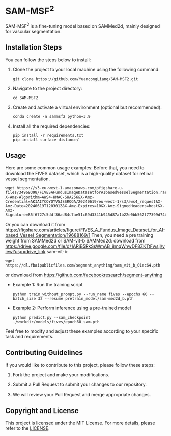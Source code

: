 # $\text{SAM-MSF}^2$

$\text{SAM-MSF}^2$ is a fine-tuning model based on SAMMed2d, mainly designed for vascular segmentation.

## Installation Steps

You can follow the steps below to install:

1. Clone the project to your local machine using the following command:
   ```
   git clone https://github.com/YuancongLiang/SAM-MSF2.git
   ```

2. Navigate to the project directory:
   ```
   cd SAM-MSF2
   ```

3. Create and activate a virtual environment (optional but recommended):
   ```
   conda create -n sammsf2 python=3.9
   ```

4. Install all the required dependencies:
   ```
   pip install -r requirements.txt
   pip install surface-distance/
   ```

## Usage

Here are some common usage examples:
Before that, you need to download the FIVES dataset, which is a high-quality dataset for retinal vessel segmentation.
```
wget https://s3-eu-west-1.amazonaws.com/pfigshare-u-files/34969398/FIVESAFundusImageDatasetforAIbasedVesselSegmentation.rar?X-Amz-Algorithm=AWS4-HMAC-SHA256&X-Amz-Credential=AKIAIYCQYOYV5JSSROOA/20240619/eu-west-1/s3/aws4_request&X-Amz-Date=20240619T120301Z&X-Amz-Expires=10&X-Amz-SignedHeaders=host&X-Amz-Signature=85f6727c5ddf36ad84c7ae51c69d3341b945d87a1b22e0bb562f77399d74b8aa
```
Or you can download it from https://figshare.com/articles/figure/FIVES_A_Fundus_Image_Dataset_for_AI-based_Vessel_Segmentation/19688169/1
Then, you need a pre training weight from SAMMed2d or SAM-vit-b
SAMMed2d:
download from https://drive.google.com/file/d/1ARiB5RkSsWmAB_8mqWnwDF8ZKTtFwsjl/view?usp=drive_link
sam-vit-b:
```
wget https://dl.fbaipublicfiles.com/segment_anything/sam_vit_b_01ec64.pth
```
or download from https://github.com/facebookresearch/segment-anything

- Example 1: Run the training script
  ```
  python train_without_prompt.py --run_name fives --epochs 60 --batch_size 32 --resume pretrain_model/sam-med2d_b.pth
  ```

- Example 2: Perform inference using a pre-trained model
  ```
  python predict.py --sam_checkpoint ./workdir/models/fives/epoch60_sam.pth
  ```

Feel free to modify and adjust these examples according to your specific task and requirements.

## Contributing Guidelines

If you would like to contribute to this project, please follow these steps:

1. Fork the project and make your modifications.

2. Submit a Pull Request to submit your changes to our repository.

3. We will review your Pull Request and merge appropriate changes.

## Copyright and License

This project is licensed under the MIT License. For more details, please refer to the [LICENSE](LICENSE).
